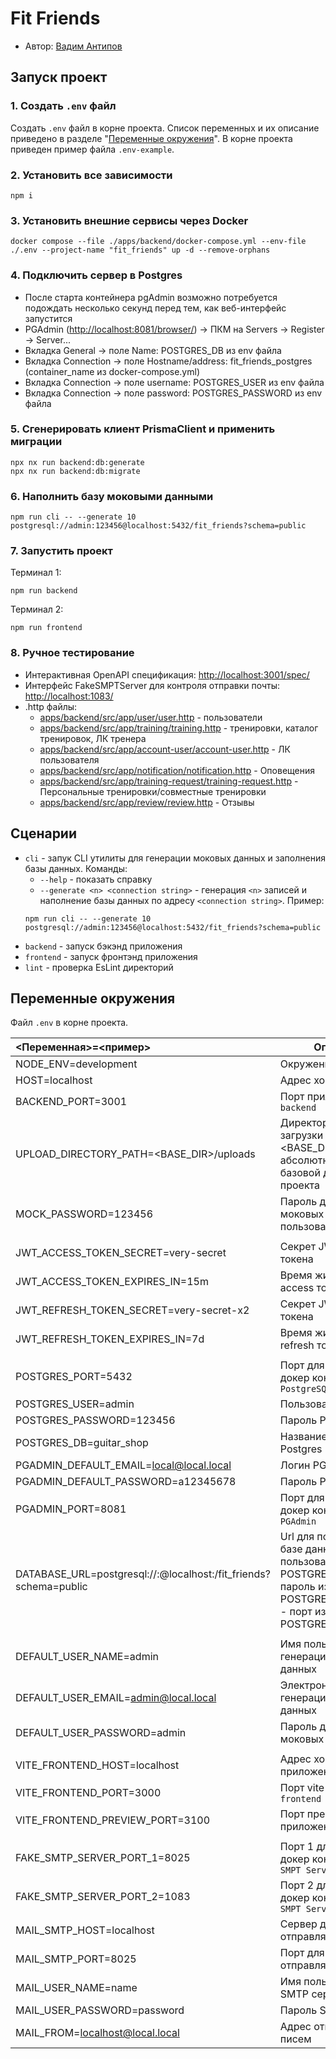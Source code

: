 # Fit Friends

- Автор: [Вадим Антипов](https://up.htmlacademy.ru/nodejs-2/5/user/2299899)

## Запуск проект

### 1. Создать `.env` файл

Создать `.env` файл в корне проекта. Список переменных и их описание приведено в разделе "[Переменные окружения](#переменные-окружения)". В корне проекта приведен пример файла `.env-example`.

### 2. Установить все зависимости

```
npm i
```

### 3. Установить внешние сервисы через Docker

```
docker compose --file ./apps/backend/docker-compose.yml --env-file ./.env --project-name "fit_friends" up -d --remove-orphans
```

### 4. Подключить сервер в Postgres

- После старта контейнера pgAdmin возможно потребуется подождать несколько секунд перед тем, как веб-интерфейс запустится
- PGAdmin ([http://localhost:8081/browser/](http://localhost:8081/browser/)) -> ПКМ на Servers -> Register -> Server...
- Вкладка General -> поле Name: POSTGRES_DB из env файла
- Вкладка Connection -> поле Hostname/address: fit_friends_postgres (container_name из docker-compose.yml)
- Вкладка Connection -> поле username: POSTGRES_USER из env файла
- Вкладка Connection -> поле password: POSTGRES_PASSWORD из env файла

### 5. Сгенерировать клиент PrismaClient и применить миграции

```
npx nx run backend:db:generate
npx nx run backend:db:migrate
```

### 6. Наполнить базу моковыми данными

```
npm run cli -- --generate 10 postgresql://admin:123456@localhost:5432/fit_friends?schema=public
```

### 7. Запустить проект

Терминал 1:

```
npm run backend
```

Терминал 2:

```
npm run frontend
```

### 8. Ручное тестирование

- Интерактивная OpenAPI спецификация: [http://localhost:3001/spec/](http://localhost:3001/spec/)
- Интерфейс FakeSMPTServer для контроля отправки почты: [http://localhost:1083/](http://localhost:1083/)
- .http файлы:
  - [apps/backend/src/app/user/user.http](apps/backend/src/app/user/user.http) - пользователи
  - [apps/backend/src/app/training/training.http](apps/backend/src/app/training/training.http) - тренировки, каталог тренировок, ЛК тренера
  - [apps/backend/src/app/account-user/account-user.http](apps/backend/src/app/account-user/account-user.http) - ЛК пользователя
  - [apps/backend/src/app/notification/notification.http](apps/backend/src/app/notification/notification.http) - Оповещения
  - [apps/backend/src/app/training-request/training-request.http](apps/backend/src/app/training-request/training-request.http) - Персональные тренировки/совместные тренировки
  - [apps/backend/src/app/review/review.http](apps/backend/src/app/review/review.http) - Отзывы

## Сценарии

- `cli` - запук CLI утилиты для генерации моковых данных и заполнения базы данных. Команды:
  - `--help` - показать справку
  - `--generate <n> <connection string>` - генерация `<n>` записей и наполнение базы данных по адресу `<connection string>`. Пример:
  ```
  npm run cli -- --generate 10 postgresql://admin:123456@localhost:5432/fit_friends?schema=public
  ```
- `backend` - запуск бэкэнд приложения
- `frontend` - запуск фронтэнд приложения
- `lint` - проверка EsLint директорий

## Переменные окружения

Файл `.env` в корне проекта.

| <Переменная>=<пример>                                                                  | Описание                                                                                                                                            |
| :------------------------------------------------------------------------------------- | --------------------------------------------------------------------------------------------------------------------------------------------------- |
| NODE_ENV=development                                                                   | Окружение                                                                                                                                           |
| HOST=localhost                                                                         | Адрес хоста                                                                                                                                         |
| BACKEND_PORT=3001                                                                      | Порт приложения `backend`                                                                                                                           |
| UPLOAD_DIRECTORY_PATH=<BASE_DIR>/uploads                                               | Директория для загрузки файло, <BASE_DIR> - указать абсолютный путь до базовой директории проекта                                                   |
| MOCK_PASSWORD=123456                                                                   | Пароль для генерации моковых данных пользователей        |
|                                                                                        |                                                                                                                                                     |
| JWT_ACCESS_TOKEN_SECRET=very-secret                                                    | Секрет JWT access токена                                                                                                                            |
| JWT_ACCESS_TOKEN_EXPIRES_IN=15m                                                        | Время жизни JWT access токена                                                                                                                       |
| JWT_REFRESH_TOKEN_SECRET=very-secret-x2                                                | Секрет JWT refresh токена                                                                                                                           |
| JWT_REFRESH_TOKEN_EXPIRES_IN=7d                                                        | Время жизни JWT refresh токена                                                                                                                      |
|                                                                                        |                                                                                                                                                     |
| POSTGRES_PORT=5432                                                                     | Порт для создания докер контейнера `PostgreSQL`                                                                                                     |
| POSTGRES_USER=admin                                                                    | Пользователь Postgres                                                                                                                               |
| POSTGRES_PASSWORD=123456                                                               | Пароль Postgres                                                                                                                                     |
| POSTGRES_DB=guitar_shop                                                                | Название базы данных Postgres                                                                                                                       |
| PGADMIN_DEFAULT_EMAIL=local@local.local                                                | Логин PGAdmin                                                                                                                                       |
| PGADMIN_DEFAULT_PASSWORD=a12345678                                                     | Пароль PGAdmin                                                                                                                                      |
| PGADMIN_PORT=8081                                                                      | Порт для создания докер контейнера `PGAdmin`                                                                                                        |
| DATABASE_URL=postgresql://<user>:<password>@localhost:<port>/fit_friends?schema=public | Url для подключения к базе данных: <user> - пользователь из POSTGRES_USER, <password> - пароль из POSTGRES_PASSWORD, <port> - порт из POSTGRES_PORT |
|                                                                                        |                                                                                                                                                     |
| DEFAULT_USER_NAME=admin                                                                | Имя пользователя для генерации моковых данных                                                                                                       |
| DEFAULT_USER_EMAIL=admin@local.local                                                   | Электронная почта для генерации моковых данных                                                                                                      |
| DEFAULT_USER_PASSWORD=admin                                                            | Пароль для генерации моковых данных                                                                                                                 |
|                                                                                        |                                                                                                                                                     |
| VITE_FRONTEND_HOST=localhost                                                           | Адрес хоста приложения `frontend`                                                                                                                   |
| VITE_FRONTEND_PORT=3000                                                                | Порт vite приложения `frontend`                                                                                                                     |
| VITE_FRONTEND_PREVIEW_PORT=3100                                                        | Порт превью vite приложения `frontend`                                                                                                              |
|                                                                                        |                                                                                                                                                     |
| FAKE_SMTP_SERVER_PORT_1=8025                                                           | Порт 1 для создания докер контейнера `Fake SMPT Server`                                                                                             |
| FAKE_SMTP_SERVER_PORT_2=1083                                                           | Порт 2 для создания докер контейнера `Fake SMPT Server`                                                                                             |
| MAIL_SMTP_HOST=localhost                                                               | Сервер для отправляемых писем                                                                                                                       |
| MAIL_SMTP_PORT=8025                                                                    | Порт для отправляемых писем                                                                                                                         |
| MAIL_USER_NAME=name                                                                    | Имя пользователя SMTP сервера                                                                                                                       |
| MAIL_USER_PASSWORD=password                                                            | Пароль SMTP сервера                                                                                                                                 |
| MAIL_FROM=localhost@local.local                                                        | Адрес отправителя писем                                                                                                                             |
